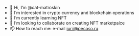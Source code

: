 - 👋 Hi, I’m @cat-matroskin
- 👀 I’m interested in crypto currency and blockchain operations
- 🌱 I’m currently learning NFT
- 💞️ I’m looking to collaborate on creating NFT marketpalce
- 📫 How to reach me: e-mail iurii@pecaso.ru

<!---
cat-matroskin/cat-matroskin is a ✨ special ✨ repository because its `README.md` (this file) appears on your GitHub profile.
You can click the Preview link to take a look at your changes.
--->
